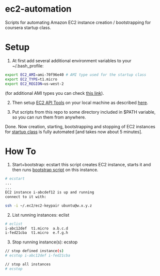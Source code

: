ec2-automation
==============

Scripts for automating Amazon EC2 instance creation / bootstrapping for coursera startup class.

Setup
=====

1. At first add several additional environment variables to your ~/.bash_profile:
```sh
export EC2_AMI=ami-70f96e40 # AMI type used for the startup class
export EC2_TYPE=t1.micro
export EC2_REGION=us-west-2
```
(for additional AMI types you can check [this link](http://cloud-images.ubuntu.com/releases/precise/release-20130411.1/)).

2. Then setup [EC2 API Tools](http://aws.amazon.com/developertools/351) on your local machine as described 
[here](http://www.robertsosinski.com/2008/01/26/starting-amazon-ec2-with-mac-os-x/).

3. Put scripts from this repo to some directory included in $PATH variable, so you can run them from anywhere.

Done. Now creation, starting, bootstrapping and stopping of EC2 instances for [startup class](https://class.coursera.org/startup-001/)
is fully automated [and takes now about 5 minutes].

How To
======
1. Start+bootstrap: ecstart
this script creates EC2 instance, starts it and then runs [bootstrap script](https://github.com/mvkvl/startup/blob/master/bootstrap.sh)
 on this instance.
```sh
# ecstart
...
...
EC2 instance i-abcdef12 is up and running
connect to it with:

ssh -i ~/.ec2/ec2-keypair ubuntu@w.x.y.z

```

2. List running instances: eclist
```sh
# eclist
i-abc12def  t1.micro  a.b.c.d
i-fed21cba  t1.micro  e.f.g.h
```

3. Stop running instance(s): ecstop
```sh
// stop defined instance(s)
# ecstop i-abc12def i-fed21cba

// stop all instances
# ecstop
```